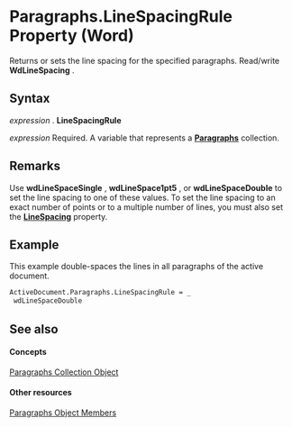 
# Paragraphs.LineSpacingRule Property (Word)

Returns or sets the line spacing for the specified paragraphs. Read/write  **WdLineSpacing** .


## Syntax

 _expression_ . **LineSpacingRule**

 _expression_ Required. A variable that represents a **[Paragraphs](bdc7a183-2a98-7d47-c86a-5cecd6c91449.md)** collection.


## Remarks

Use  **wdLineSpaceSingle** , **wdLineSpace1pt5** , or **wdLineSpaceDouble** to set the line spacing to one of these values. To set the line spacing to an exact number of points or to a multiple number of lines, you must also set the **[LineSpacing](3609a32b-3d28-eb9f-4eb9-68a69ed818a2.md)** property.


## Example

This example double-spaces the lines in all paragraphs of the active document.


```vb
ActiveDocument.Paragraphs.LineSpacingRule = _ 
 wdLineSpaceDouble
```


## See also


#### Concepts


[Paragraphs Collection Object](bdc7a183-2a98-7d47-c86a-5cecd6c91449.md)
#### Other resources


[Paragraphs Object Members](490e2695-3cdd-4906-f730-583d18486aa2.md)
